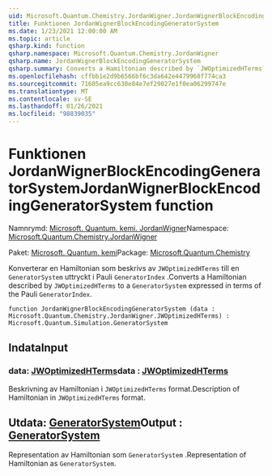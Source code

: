 ```yaml
---
uid: Microsoft.Quantum.Chemistry.JordanWigner.JordanWignerBlockEncodingGeneratorSystem
title: Funktionen JordanWignerBlockEncodingGeneratorSystem
ms.date: 1/23/2021 12:00:00 AM
ms.topic: article
qsharp.kind: function
qsharp.namespace: Microsoft.Quantum.Chemistry.JordanWigner
qsharp.name: JordanWignerBlockEncodingGeneratorSystem
qsharp.summary: Converts a Hamiltonian described by `JWOptimizedHTerms` to a `GeneratorSystem` expressed in terms of the Pauli `GeneratorIndex`.
ms.openlocfilehash: cffbb1e2d9b6566bf6c3da642e4479968f774ca3
ms.sourcegitcommit: 71605ea9cc630e84e7ef29027e1f0ea06299747e
ms.translationtype: MT
ms.contentlocale: sv-SE
ms.lasthandoff: 01/26/2021
ms.locfileid: "98839035"
---
```

# <a name="jordanwignerblockencodinggeneratorsystem-function"></a><span data-ttu-id="75f33-102">Funktionen JordanWignerBlockEncodingGeneratorSystem</span><span class="sxs-lookup"><span data-stu-id="75f33-102">JordanWignerBlockEncodingGeneratorSystem function</span></span>

<span data-ttu-id="75f33-103">Namnrymd: [Microsoft. Quantum. kemi. JordanWigner](xref:Microsoft.Quantum.Chemistry.JordanWigner)</span><span class="sxs-lookup"><span data-stu-id="75f33-103">Namespace: [Microsoft.Quantum.Chemistry.JordanWigner](xref:Microsoft.Quantum.Chemistry.JordanWigner)</span></span>

<span data-ttu-id="75f33-104">Paket: [Microsoft. Quantum. kemi](https://nuget.org/packages/Microsoft.Quantum.Chemistry)</span><span class="sxs-lookup"><span data-stu-id="75f33-104">Package: [Microsoft.Quantum.Chemistry](https://nuget.org/packages/Microsoft.Quantum.Chemistry)</span></span>


<span data-ttu-id="75f33-105">Konverterar en Hamiltonian som beskrivs av `JWOptimizedHTerms` till en `GeneratorSystem` uttryckt i Pauli `GeneratorIndex` .</span><span class="sxs-lookup"><span data-stu-id="75f33-105">Converts a Hamiltonian described by `JWOptimizedHTerms` to a `GeneratorSystem` expressed in terms of the Pauli `GeneratorIndex`.</span></span>

```qsharp
function JordanWignerBlockEncodingGeneratorSystem (data : Microsoft.Quantum.Chemistry.JordanWigner.JWOptimizedHTerms) : Microsoft.Quantum.Simulation.GeneratorSystem
```


## <a name="input"></a><span data-ttu-id="75f33-106">Indata</span><span class="sxs-lookup"><span data-stu-id="75f33-106">Input</span></span>

### <a name="data--jwoptimizedhterms"></a><span data-ttu-id="75f33-107">data: [JWOptimizedHTerms](xref:Microsoft.Quantum.Chemistry.JordanWigner.JWOptimizedHTerms)</span><span class="sxs-lookup"><span data-stu-id="75f33-107">data : [JWOptimizedHTerms](xref:Microsoft.Quantum.Chemistry.JordanWigner.JWOptimizedHTerms)</span></span>

<span data-ttu-id="75f33-108">Beskrivning av Hamiltonian i `JWOptimizedHTerms` format.</span><span class="sxs-lookup"><span data-stu-id="75f33-108">Description of Hamiltonian in `JWOptimizedHTerms` format.</span></span>



## <a name="output--generatorsystem"></a><span data-ttu-id="75f33-109">Utdata: [GeneratorSystem](xref:Microsoft.Quantum.Simulation.GeneratorSystem)</span><span class="sxs-lookup"><span data-stu-id="75f33-109">Output : [GeneratorSystem](xref:Microsoft.Quantum.Simulation.GeneratorSystem)</span></span>

<span data-ttu-id="75f33-110">Representation av Hamiltonian som `GeneratorSystem` .</span><span class="sxs-lookup"><span data-stu-id="75f33-110">Representation of Hamiltonian as `GeneratorSystem`.</span></span>